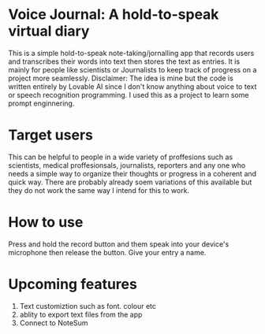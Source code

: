 <h1> Voice Journal: A hold-to-speak virtual diary</h1> 
  
This is a simple hold-to-speak note-taking/jornalling app that records users and transcribes their words into text then stores the text as entries. It is mainly for people like scientists or Journalists to 
keep track of progress on a project more seamlessly. Disclaimer: The idea is mine but the code is written entirely by Lovable AI since I don't know anything about voice to text or speech recognition programming. 
I used this as a project to learn some prompt enginnering.

<h1>Target users</h1>
  
This can be helpful to people in a wide variety of proffesions such as scientists, medical proffesionsals, journalists, reporters and any one who needs a simple way to organize their thoughts or progress in a 
coherent and quick way. There are probably already soem variations of this available but they do not work the same way I intend for this to work.

<h1>How to use</h1>
  
Press and hold the record button and them speak into your device's microphone then release the button. Give your entry a name.

<h1>Upcoming features</h1>
  
1. Text customiztion such as font. colour etc
2. ablity to export text files from the app 
3. Connect to NoteSum
